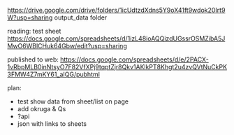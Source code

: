 https://drive.google.com/drive/folders/1icUdtzdXdns5Y9oX41ft9wdok20Irt9W?usp=sharing
output_data folder

reading: test sheet
https://docs.google.com/spreadsheets/d/1izL48ioAQQizdUGssrOSMZibA5JMwO6WBlCHuk64Gbw/edit?usp=sharing

published to web: https://docs.google.com/spreadsheets/d/e/2PACX-1vRbpMLB0inNtsyO7F82VfXPj9tqptZjr8Qkv1AKlkPT8Khgt2u4zvQVtNuCkPK3FMW4Z7mKY61_aIQG/pubhtml

plan:
- test show data from sheet/list on  page
- add okruga & Qs
- ?api
- json with links to sheets

